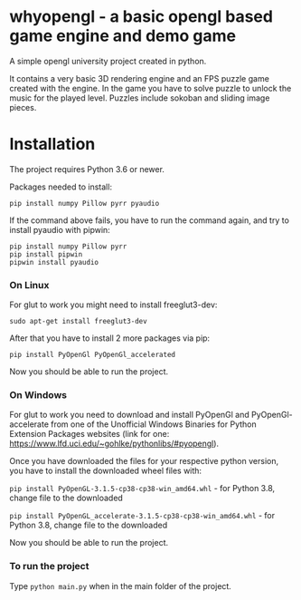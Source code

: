 # whyopengl - a basic opengl based game engine and demo game
A simple opengl university project created in python.

It contains a very basic 3D rendering engine and an FPS puzzle game created with the engine.
In the game you have to solve puzzle to unlock the music for the played level. Puzzles include sokoban and sliding image pieces.

# Installation

The project requires Python 3.6 or newer.

Packages needed to install:

```pip install numpy Pillow pyrr pyaudio```

If the command above fails, you have to run the command again, and try to install pyaudio with pipwin:
```
pip install numpy Pillow pyrr
pip install pipwin
pipwin install pyaudio
```

### On Linux
For glut to work you might need to install freeglut3-dev:

```sudo apt-get install freeglut3-dev```

After that you have to install 2 more packages via pip:

```pip install PyOpenGl PyOpenGl_accelerated```

Now you should be able to run the project.

### On Windows
For glut to work you need to download and install PyOpenGl and PyOpenGl-accelerate from one of the Unofficial Windows Binaries for Python Extension Packages websites
(link for one: https://www.lfd.uci.edu/~gohlke/pythonlibs/#pyopengl).

Once you have downloaded the files for your respective python version, you have to install the downloaded wheel files with:

`pip install PyOpenGL-3.1.5-cp38-cp38-win_amd64.whl` - for Python 3.8, change file to the downloaded

`pip install PyOpenGL_accelerate-3.1.5-cp38-cp38-win_amd64.whl` - for Python 3.8, change file to the downloaded

Now you should be able to run the project.

### To run the project
Type 
```python main.py```
when in the main folder of the project.